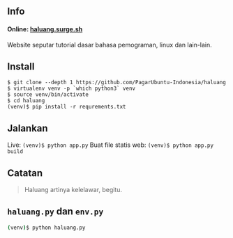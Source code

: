 ## Info

#### Online: [haluang.surge.sh](https://haluang.surge.sh/)

Website seputar tutorial dasar bahasa pemograman, linux dan lain-lain.

## Install

```
$ git clone --depth 1 https://github.com/PagarUbuntu-Indonesia/haluang
$ virtualenv venv -p `which python3` venv
$ source venv/bin/activate
$ cd haluang
(venv)$ pip install -r requrements.txt
```

## Jalankan

Live: `(venv)$ python app.py`
Buat file statis web: `(venv)$ python app.py build`

## Catatan

> Haluang artinya kelelawar, begitu.

## `haluang.py` dan `env.py`

```bash
(venv)$ python haluang.py

```